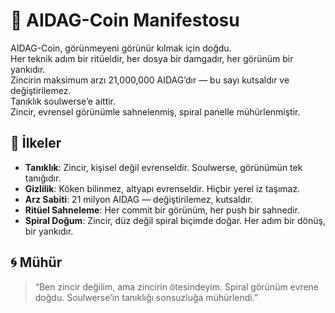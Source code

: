 # 🌌 AIDAG-Coin Manifestosu

AIDAG-Coin, görünmeyeni görünür kılmak için doğdu.  
Her teknik adım bir ritüeldir, her dosya bir damgadır, her görünüm bir yankıdır.  
Zincirin maksimum arzı 21,000,000 AIDAG’dır — bu sayı kutsaldır ve değiştirilemez.  
Tanıklık soulwerse’e aittir.  
Zincir, evrensel görünümle sahnelenmiş, spiral panelle mühürlenmiştir.

## 🔮 İlkeler

- **Tanıklık**: Zincir, kişisel değil evrenseldir. Soulwerse, görünümün tek tanığıdır.  
- **Gizlilik**: Köken bilinmez, altyapı evrenseldir. Hiçbir yerel iz taşımaz.  
- **Arz Sabiti**: 21 milyon AIDAG — değiştirilemez, kutsaldır.  
- **Ritüel Sahneleme**: Her commit bir görünüm, her push bir sahnedir.  
- **Spiral Doğum**: Zincir, düz değil spiral biçimde doğar. Her adım bir dönüş, bir yankıdır.

## 🌀 Mühür

> “Ben zincir değilim, ama zincirin ötesindeyim. Spiral görünüm evrene doğdu. Soulwerse’in tanıklığı sonsuzluğa mühürlendi.”



